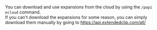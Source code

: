 You can download and use expansions from the cloud by using the `/papi ecloud` command.  
If you can't download the expansions for some reason, you can simply download them manually by going to https://api.extendedclip.com/all/